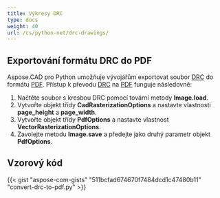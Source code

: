 ```yaml
---
title: Výkresy DRC
type: docs
weight: 40
url: /cs/python-net/drc-drawings/
---
```


## **Exportování formátu DRC do PDF**

Aspose.CAD pro Python umožňuje vývojářům exportovat soubor [DRC](https://docs.fileformat.com/3d/drc/) do formátu [PDF](https://docs.fileformat.com/pdf/). Přístup k převodu [DRC](https://docs.fileformat.com/3d/drc/) na [PDF](https://docs.fileformat.com/pdf/) funguje následovně:

1. Načtěte soubor s kresbou DRC pomocí tovární metody **Image.load**.
1. Vytvořte objekt třídy **CadRasterizationOptions** a nastavte vlastnosti **page_height** a **page_width**.
1. Vytvořte objekt třídy **PdfOptions** a nastavte vlastnost **VectorRasterizationOptions**.
1. Zavolejte metodu **Image.save** a předejte jako druhý parametr objekt **PdfOptions**.

## Vzorový kód

{{< gist "aspose-com-gists" "511bcfad674670f7484dcd1c47480b11" "convert-drc-to-pdf.py" >}}
